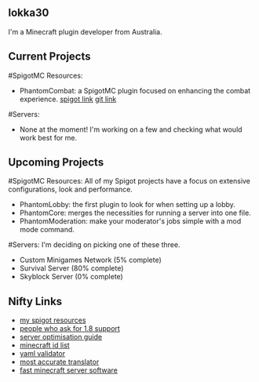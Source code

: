 ## lokka30
I'm a Minecraft plugin developer from Australia.

## Current Projects
#SpigotMC Resources:
- PhantomCombat: a SpigotMC plugin focused on enhancing the combat experience. [spigot link](https://www.spigotmc.org/resources/%E2%9A%94-phantomcombat-%E2%9A%94-enhance-your-combat-experience.74060/) [git link](https://github.com/lokka30/PhantomCombat)

#Servers:
- None at the moment! I'm working on a few and checking what would work best for me.

## Upcoming Projects
#SpigotMC Resources:
All of my Spigot projects have a focus on extensive configurations, look and performance.
- PhantomLobby: the first plugin to look for when setting up a lobby.
- PhantomCore: merges the necessities for running a server into one file.
- PhantomModeration: make your moderator's jobs simple with a mod mode command.

#Servers:
I'm deciding on picking one of these three.
- Custom Minigames Network (5% complete)
- Survival Server (80% complete)
- Skyblock Server (0% complete)

## Nifty Links
- [my spigot resources](https://www.spigotmc.org/members/lokka30.828699/#resources)
- [people who ask for 1.8 support](https://www.spigotmc.org/threads/hackers-on-my-server-need-help.345790/page-2#post-3214230)
- [server optimisation guide](https://www.spigotmc.org/threads/guide-server-optimization%E2%9A%A1.283181/)
- [minecraft id list](https://www.digminecraft.com/lists/item_id_list_pc.php)
- [yaml validator](http://www.yamllint.com/)
- [most accurate translator](https://www.deepl.com/en/translator)
- [fast minecraft server software](https://papermc.io/downloads)
